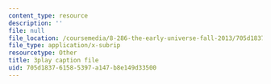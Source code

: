 ```yaml
---
content_type: resource
description: ''
file: null
file_location: /coursemedia/8-286-the-early-universe-fall-2013/705d183761585397a147b8e149d33500_moyD_yeviMY.vtt
file_type: application/x-subrip
resourcetype: Other
title: 3play caption file
uid: 705d1837-6158-5397-a147-b8e149d33500
---
```

